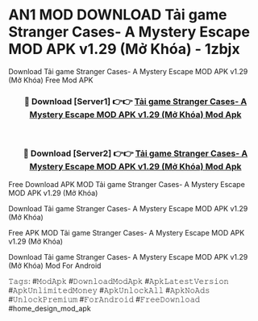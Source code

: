 # AN1 MOD DOWNLOAD Tải game Stranger Cases- A Mystery Escape MOD APK v1.29 (Mở Khóa) - 1zbjx
Download Tải game Stranger Cases- A Mystery Escape MOD APK v1.29 (Mở Khóa) Free Mod APK

<div align="center">
<h3>🔴 Download [Server1] 👉👉 <a href="https://apk-comot.site?title=Tải_game_Stranger_Cases-_A_Mystery_Escape_MOD_APK_v1.29_(Mở_Khóa)">Tải game Stranger Cases- A Mystery Escape MOD APK v1.29 (Mở Khóa) Mod Apk</a></h3><br>

<h3>🔴 Download [Server2] 👉👉 <a href="https://apk-comot.site?title=Tải_game_Stranger_Cases-_A_Mystery_Escape_MOD_APK_v1.29_(Mở_Khóa)">Tải game Stranger Cases- A Mystery Escape MOD APK v1.29 (Mở Khóa) Mod Apk</a></h3>
</div>


Free Download APK MOD Tải game Stranger Cases- A Mystery Escape MOD APK v1.29 (Mở Khóa)

Download Tải game Stranger Cases- A Mystery Escape MOD APK v1.29 (Mở Khóa) 

Free APK MOD Tải game Stranger Cases- A Mystery Escape MOD APK v1.29 (Mở Khóa) 

Download Tải game Stranger Cases- A Mystery Escape MOD APK v1.29 (Mở Khóa) Mod For Android

𝚃𝚊𝚐𝚜: #𝙼𝚘𝚍𝙰𝚙𝚔 #𝙳𝚘𝚠𝚗𝚕𝚘𝚊𝚍𝙼𝚘𝚍𝙰𝚙𝚔 #𝙰𝚙𝚔𝙻𝚊𝚝𝚎𝚜𝚝𝚅𝚎𝚛𝚜𝚒𝚘𝚗 #𝙰𝚙𝚔𝚄𝚗𝚕𝚒𝚖𝚒𝚝𝚎𝚍𝙼𝚘𝚗𝚎𝚢 #𝙰𝚙𝚔𝚄𝚗𝚕𝚘𝚌𝚔𝙰𝚕𝚕 #𝙰𝚙𝚔𝙽𝚘𝙰𝚍𝚜 #𝚄𝚗𝚕𝚘𝚌𝚔𝙿𝚛𝚎𝚖𝚒𝚞𝚖 #𝙵𝚘𝚛𝙰𝚗𝚍𝚛𝚘𝚒𝚍 #𝙵𝚛𝚎𝚎𝙳𝚘𝚠𝚗𝚕𝚘𝚊𝚍 #home_design_mod_apk